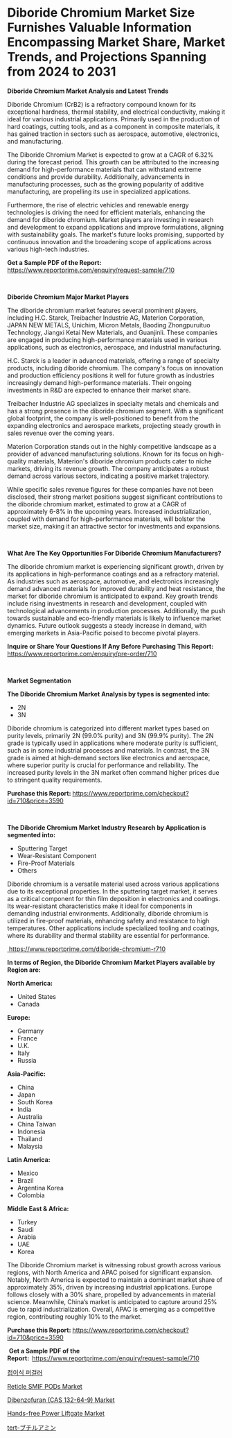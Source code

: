 <p><h1>Diboride Chromium Market Size Furnishes Valuable Information Encompassing Market Share, Market Trends, and Projections Spanning from 2024 to 2031</h1></p><p><strong>Diboride Chromium Market Analysis and Latest Trends</strong></p>
<p><p>Diboride Chromium (CrB2) is a refractory compound known for its exceptional hardness, thermal stability, and electrical conductivity, making it ideal for various industrial applications. Primarily used in the production of hard coatings, cutting tools, and as a component in composite materials, it has gained traction in sectors such as aerospace, automotive, electronics, and manufacturing.</p><p>The Diboride Chromium Market is expected to grow at a CAGR of 6.32% during the forecast period. This growth can be attributed to the increasing demand for high-performance materials that can withstand extreme conditions and provide durability. Additionally, advancements in manufacturing processes, such as the growing popularity of additive manufacturing, are propelling its use in specialized applications.</p><p>Furthermore, the rise of electric vehicles and renewable energy technologies is driving the need for efficient materials, enhancing the demand for diboride chromium. Market players are investing in research and development to expand applications and improve formulations, aligning with sustainability goals. The market's future looks promising, supported by continuous innovation and the broadening scope of applications across various high-tech industries.</p></p>
<p><strong>Get a Sample PDF of the Report:&nbsp;</strong> <a href="https://www.reportprime.com/enquiry/request-sample/710">https://www.reportprime.com/enquiry/request-sample/710</a></p>
<p>&nbsp;</p>
<p><strong>Diboride Chromium Major Market Players</strong></p>
<p><p>The diboride chromium market features several prominent players, including H.C. Starck, Treibacher Industrie AG, Materion Corporation, JAPAN NEW METALS, Unichim, Micron Metals, Baoding Zhongpuruituo Technology, Jiangxi Ketai New Materials, and Guanjinli. These companies are engaged in producing high-performance materials used in various applications, such as electronics, aerospace, and industrial manufacturing.</p><p>H.C. Starck is a leader in advanced materials, offering a range of specialty products, including diboride chromium. The company's focus on innovation and production efficiency positions it well for future growth as industries increasingly demand high-performance materials. Their ongoing investments in R&D are expected to enhance their market share.</p><p>Treibacher Industrie AG specializes in specialty metals and chemicals and has a strong presence in the diboride chromium segment. With a significant global footprint, the company is well-positioned to benefit from the expanding electronics and aerospace markets, projecting steady growth in sales revenue over the coming years.</p><p>Materion Corporation stands out in the highly competitive landscape as a provider of advanced manufacturing solutions. Known for its focus on high-quality materials, Materion's diboride chromium products cater to niche markets, driving its revenue growth. The company anticipates a robust demand across various sectors, indicating a positive market trajectory.</p><p>While specific sales revenue figures for these companies have not been disclosed, their strong market positions suggest significant contributions to the diboride chromium market, estimated to grow at a CAGR of approximately 6-8% in the upcoming years. Increased industrialization, coupled with demand for high-performance materials, will bolster the market size, making it an attractive sector for investments and expansions.</p></p>
<p>&nbsp;</p>
<p><strong>What Are The Key Opportunities For Diboride Chromium Manufacturers?</strong></p>
<p><p>The diboride chromium market is experiencing significant growth, driven by its applications in high-performance coatings and as a refractory material. As industries such as aerospace, automotive, and electronics increasingly demand advanced materials for improved durability and heat resistance, the market for diboride chromium is anticipated to expand. Key growth trends include rising investments in research and development, coupled with technological advancements in production processes. Additionally, the push towards sustainable and eco-friendly materials is likely to influence market dynamics. Future outlook suggests a steady increase in demand, with emerging markets in Asia-Pacific poised to become pivotal players.</p></p>
<p><strong>Inquire or Share Your Questions If Any Before Purchasing This Report:</strong> <a href="https://www.reportprime.com/enquiry/pre-order/710">https://www.reportprime.com/enquiry/pre-order/710</a></p>
<p>&nbsp;</p>
<p><strong>Market Segmentation</strong></p>
<p><strong>The Diboride Chromium Market Analysis by types is segmented into:</strong></p>
<p><ul><li>2N</li><li>3N</li></ul></p>
<p><p>Diboride chromium is categorized into different market types based on purity levels, primarily 2N (99.0% purity) and 3N (99.9% purity). The 2N grade is typically used in applications where moderate purity is sufficient, such as in some industrial processes and materials. In contrast, the 3N grade is aimed at high-demand sectors like electronics and aerospace, where superior purity is crucial for performance and reliability. The increased purity levels in the 3N market often command higher prices due to stringent quality requirements.</p></p>
<p><strong>Purchase this Report:&nbsp;</strong><a href="https://www.reportprime.com/checkout?id=710&price=3590">https://www.reportprime.com/checkout?id=710&price=3590</a></p>
<p>&nbsp;</p>
<p><strong>The Diboride Chromium Market Industry Research by Application is segmented into:</strong></p>
<p><ul><li>Sputtering Target</li><li>Wear-Resistant Component</li><li>Fire-Proof Materials</li><li>Others</li></ul></p>
<p><p>Diboride chromium is a versatile material used across various applications due to its exceptional properties. In the sputtering target market, it serves as a critical component for thin film deposition in electronics and coatings. Its wear-resistant characteristics make it ideal for components in demanding industrial environments. Additionally, diboride chromium is utilized in fire-proof materials, enhancing safety and resistance to high temperatures. Other applications include specialized tooling and coatings, where its durability and thermal stability are essential for performance.</p></p>
<p><a href="https://www.reportprime.com/diboride-chromium-r710">&nbsp;https://www.reportprime.com/diboride-chromium-r710</a></p>
<p><strong>In terms of Region, the Diboride Chromium Market Players available by Region are:</strong></p>
<p>
    <p> <strong> North America: </strong>
        <ul>
            <li>United States</li>
            <li>Canada</li>
        </ul>
        </p> 
    <p> <strong> Europe: </strong>
        <ul>
            <li>Germany</li>
            <li>France</li>
            <li>U.K.</li>
            <li>Italy</li>
            <li>Russia</li>
        </ul>
        </p> 
    <p> <strong> Asia-Pacific: </strong>
        <ul>
            <li>China</li>
            <li>Japan</li>
            <li>South Korea</li>
            <li>India</li>
            <li>Australia</li>
            <li>China Taiwan</li>
            <li>Indonesia</li>
            <li>Thailand</li>
            <li>Malaysia</li>
        </ul>
        </p> 
    <p> <strong> Latin America: </strong>
        <ul>
            <li>Mexico</li>
            <li>Brazil</li>
            <li>Argentina Korea</li>
            <li>Colombia</li>
        </ul>
        </p> 
    <p> <strong> Middle East & Africa: </strong>
        <ul>
            <li>Turkey</li>
            <li>Saudi</li>
            <li>Arabia</li>
            <li>UAE</li>
            <li>Korea</li>
        </ul>
    </p>
    </p>
<p><p>The Diboride Chromium market is witnessing robust growth across various regions, with North America and APAC poised for significant expansion. Notably, North America is expected to maintain a dominant market share of approximately 35%, driven by increasing industrial applications. Europe follows closely with a 30% share, propelled by advancements in material science. Meanwhile, China’s market is anticipated to capture around 25% due to rapid industrialization. Overall, APAC is emerging as a competitive region, contributing roughly 10% to the market.</p></p>
<p><strong>Purchase this Report: </strong><a href="https://www.reportprime.com/checkout?id=710&price=3590">https://www.reportprime.com/checkout?id=710&price=3590</a></p>
<p>&nbsp;<strong>Get a Sample PDF of the Report:&nbsp;&nbsp;</strong><a href="https://www.reportprime.com/enquiry/request-sample/710">https://www.reportprime.com/enquiry/request-sample/710</a></p>
<p><strong></strong></p>
<p><p><a href="https://medium.com/@melodyfunk1988/retractable-pergola-%EC%82%B0%EC%97%85-%EB%B6%84%EC%95%BC-2024%EB%85%84%EB%B6%80%ED%84%B0-2031%EB%85%84%EA%B9%8C%EC%A7%80%EC%9D%98-%EC%83%88%EB%A1%9C%EC%9A%B4-%EA%B8%B0%EC%88%A0-%EB%B0%8F-%EC%8B%9C%EC%9E%A5-%EC%98%81%ED%96%A5-%EC%98%88%EC%B8%A1-3653f0330371">접이식 퍼걸러</a></p><p><a href="https://medium.com/@tankuser238_5568/reticle-smif-pods-market-size-share-analysis-growth-trends-forecast-2024-2031-157546bf7e72">Reticle SMIF PODs Market</a></p><p><a href="https://github.com/ChiragRp1/Market-Research-Report-List-6/blob/main/dibenzofuran-cas-132-64-9-market.md">Dibenzofuran (CAS 132-64-9) Market</a></p><p><a href="https://www.linkedin.com/pulse/hands-free-power-liftgate-market-outlook-forecast-from-4ti5e?trackingId=U6TNtf0VS1S5Fh1glX3UfA%3D%3D">Hands-free Power Liftgate Market</a></p><p><a href="https://medium.com/@grarrity46/%E3%83%86%E3%83%AB%E3%83%88%E3%83%96%E3%83%81%E3%83%AB%E3%82%A2%E3%83%9F%E3%83%B3%E5%B8%82%E5%A0%B4%E3%81%AE%E3%83%8A%E3%83%93%E3%82%B2%E3%83%BC%E3%82%B7%E3%83%A7%E3%83%B3-2024%E5%B9%B4%E3%81%8B%E3%82%892031%E5%B9%B4%E3%81%BE%E3%81%A7%E3%81%AE%E5%B0%82%E9%96%80%E5%AE%B6%E3%81%AB%E3%82%88%E3%82%8B%E5%88%86%E6%9E%90%E3%81%A8%E5%B8%82%E5%A0%B4%E4%BA%88%E6%B8%AC-cf8faf2c2a85">tert-ブチルアミン</a></p></p>